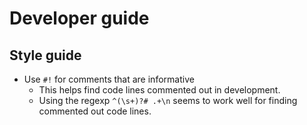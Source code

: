 # Developer guide

## Style guide
- Use `#!` for comments that are informative
  - This helps find code lines commented out in development.
  - Using the regexp `^(\s+)?# .+\n` seems to work well for finding commented out code lines.